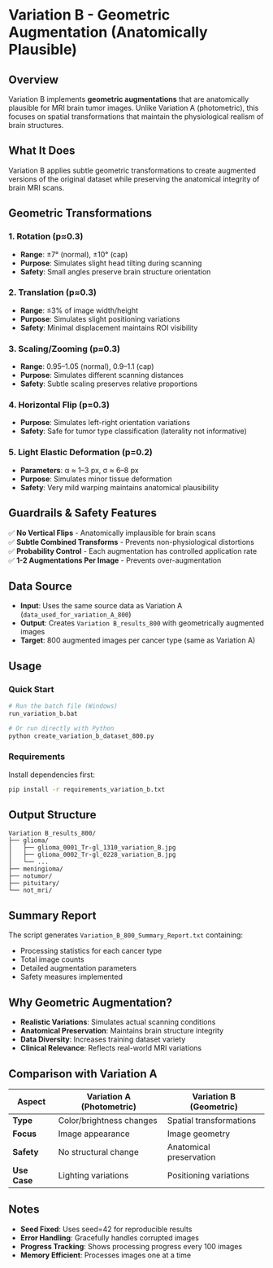 # Variation B - Geometric Augmentation (Anatomically Plausible)

## Overview
Variation B implements **geometric augmentations** that are anatomically plausible for MRI brain tumor images. Unlike Variation A (photometric), this focuses on spatial transformations that maintain the physiological realism of brain structures.

## What It Does
Variation B applies subtle geometric transformations to create augmented versions of the original dataset while preserving the anatomical integrity of brain MRI scans.

## Geometric Transformations

### 1. **Rotation** (p≈0.3)
- **Range**: ±7° (normal), ±10° (cap)
- **Purpose**: Simulates slight head tilting during scanning
- **Safety**: Small angles preserve brain structure orientation

### 2. **Translation** (p≈0.3)
- **Range**: ≤3% of image width/height
- **Purpose**: Simulates slight positioning variations
- **Safety**: Minimal displacement maintains ROI visibility

### 3. **Scaling/Zooming** (p≈0.3)
- **Range**: 0.95–1.05 (normal), 0.9–1.1 (cap)
- **Purpose**: Simulates different scanning distances
- **Safety**: Subtle scaling preserves relative proportions

### 4. **Horizontal Flip** (p=0.3)
- **Purpose**: Simulates left-right orientation variations
- **Safety**: Safe for tumor type classification (laterality not informative)

### 5. **Light Elastic Deformation** (p=0.2)
- **Parameters**: α ≈ 1–3 px, σ ≈ 6–8 px
- **Purpose**: Simulates minor tissue deformation
- **Safety**: Very mild warping maintains anatomical plausibility

## Guardrails & Safety Features

✅ **No Vertical Flips** - Anatomically implausible for brain scans  
✅ **Subtle Combined Transforms** - Prevents non-physiological distortions  
✅ **Probability Control** - Each augmentation has controlled application rate  
✅ **1-2 Augmentations Per Image** - Prevents over-augmentation  

## Data Source
- **Input**: Uses the same source data as Variation A (`data_used_for_variation_A_800`)
- **Output**: Creates `Variation B_results_800` with geometrically augmented images
- **Target**: 800 augmented images per cancer type (same as Variation A)

## Usage

### Quick Start
```bash
# Run the batch file (Windows)
run_variation_b.bat

# Or run directly with Python
python create_variation_b_dataset_800.py
```

### Requirements
Install dependencies first:
```bash
pip install -r requirements_variation_b.txt
```

## Output Structure
```
Variation B_results_800/
├── glioma/
│   ├── glioma_0001_Tr-gl_1310_variation_B.jpg
│   ├── glioma_0002_Tr-gl_0228_variation_B.jpg
│   └── ...
├── meningioma/
├── notumor/
├── pituitary/
└── not_mri/
```

## Summary Report
The script generates `Variation_B_800_Summary_Report.txt` containing:
- Processing statistics for each cancer type
- Total image counts
- Detailed augmentation parameters
- Safety measures implemented

## Why Geometric Augmentation?
- **Realistic Variations**: Simulates actual scanning conditions
- **Anatomical Preservation**: Maintains brain structure integrity
- **Data Diversity**: Increases training dataset variety
- **Clinical Relevance**: Reflects real-world MRI variations

## Comparison with Variation A
| Aspect | Variation A (Photometric) | Variation B (Geometric) |
|--------|---------------------------|-------------------------|
| **Type** | Color/brightness changes | Spatial transformations |
| **Focus** | Image appearance | Image geometry |
| **Safety** | No structural change | Anatomical preservation |
| **Use Case** | Lighting variations | Positioning variations |

## Notes
- **Seed Fixed**: Uses seed=42 for reproducible results
- **Error Handling**: Gracefully handles corrupted images
- **Progress Tracking**: Shows processing progress every 100 images
- **Memory Efficient**: Processes images one at a time
